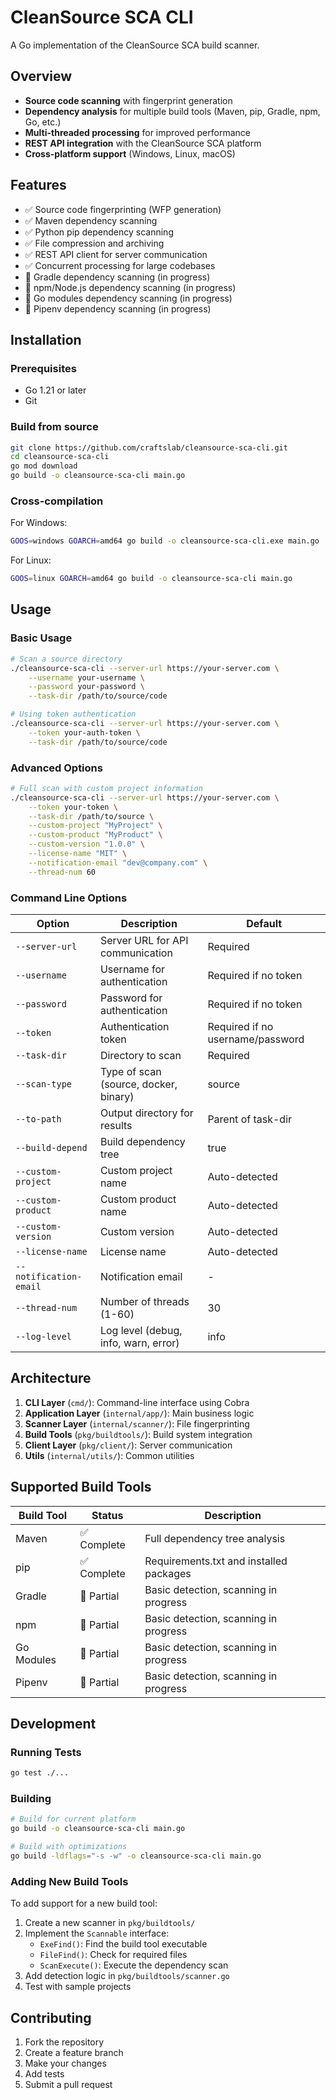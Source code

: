# CleanSource SCA CLI

A Go implementation of the CleanSource SCA build scanner.

## Overview

- **Source code scanning** with fingerprint generation
- **Dependency analysis** for multiple build tools (Maven, pip, Gradle, npm, Go, etc.)
- **Multi-threaded processing** for improved performance
- **REST API integration** with the CleanSource SCA platform
- **Cross-platform support** (Windows, Linux, macOS)

## Features

- ✅ Source code fingerprinting (WFP generation)
- ✅ Maven dependency scanning
- ✅ Python pip dependency scanning
- ✅ File compression and archiving
- ✅ REST API client for server communication
- ✅ Concurrent processing for large codebases
- 🚧 Gradle dependency scanning (in progress)
- 🚧 npm/Node.js dependency scanning (in progress)
- 🚧 Go modules dependency scanning (in progress)
- 🚧 Pipenv dependency scanning (in progress)

## Installation

### Prerequisites

- Go 1.21 or later
- Git

### Build from source

```bash
git clone https://github.com/craftslab/cleansource-sca-cli.git
cd cleansource-sca-cli
go mod download
go build -o cleansource-sca-cli main.go
```

### Cross-compilation

For Windows:
```bash
GOOS=windows GOARCH=amd64 go build -o cleansource-sca-cli.exe main.go
```

For Linux:
```bash
GOOS=linux GOARCH=amd64 go build -o cleansource-sca-cli main.go
```

## Usage

### Basic Usage

```bash
# Scan a source directory
./cleansource-sca-cli --server-url https://your-server.com \
    --username your-username \
    --password your-password \
    --task-dir /path/to/source/code

# Using token authentication
./cleansource-sca-cli --server-url https://your-server.com \
    --token your-auth-token \
    --task-dir /path/to/source/code
```

### Advanced Options

```bash
# Full scan with custom project information
./cleansource-sca-cli --server-url https://your-server.com \
    --token your-token \
    --task-dir /path/to/source \
    --custom-project "MyProject" \
    --custom-product "MyProduct" \
    --custom-version "1.0.0" \
    --license-name "MIT" \
    --notification-email "dev@company.com" \
    --thread-num 60
```

### Command Line Options

| Option | Description | Default |
|--------|-------------|---------|
| `--server-url` | Server URL for API communication | Required |
| `--username` | Username for authentication | Required if no token |
| `--password` | Password for authentication | Required if no token |
| `--token` | Authentication token | Required if no username/password |
| `--task-dir` | Directory to scan | Required |
| `--scan-type` | Type of scan (source, docker, binary) | source |
| `--to-path` | Output directory for results | Parent of task-dir |
| `--build-depend` | Build dependency tree | true |
| `--custom-project` | Custom project name | Auto-detected |
| `--custom-product` | Custom product name | Auto-detected |
| `--custom-version` | Custom version | Auto-detected |
| `--license-name` | License name | Auto-detected |
| `--notification-email` | Notification email | - |
| `--thread-num` | Number of threads (1-60) | 30 |
| `--log-level` | Log level (debug, info, warn, error) | info |

## Architecture

1. **CLI Layer** (`cmd/`): Command-line interface using Cobra
2. **Application Layer** (`internal/app/`): Main business logic
3. **Scanner Layer** (`internal/scanner/`): File fingerprinting
4. **Build Tools** (`pkg/buildtools/`): Build system integration
5. **Client Layer** (`pkg/client/`): Server communication
6. **Utils** (`internal/utils/`): Common utilities

## Supported Build Tools

| Build Tool | Status | Description |
|------------|--------|-------------|
| Maven | ✅ Complete | Full dependency tree analysis |
| pip | ✅ Complete | Requirements.txt and installed packages |
| Gradle | 🚧 Partial | Basic detection, scanning in progress |
| npm | 🚧 Partial | Basic detection, scanning in progress |
| Go Modules | 🚧 Partial | Basic detection, scanning in progress |
| Pipenv | 🚧 Partial | Basic detection, scanning in progress |

## Development

### Running Tests

```bash
go test ./...
```

### Building

```bash
# Build for current platform
go build -o cleansource-sca-cli main.go

# Build with optimizations
go build -ldflags="-s -w" -o cleansource-sca-cli main.go
```

### Adding New Build Tools

To add support for a new build tool:

1. Create a new scanner in `pkg/buildtools/`
2. Implement the `Scannable` interface:
   - `ExeFind()`: Find the build tool executable
   - `FileFind()`: Check for required files
   - `ScanExecute()`: Execute the dependency scan
3. Add detection logic in `pkg/buildtools/scanner.go`
4. Test with sample projects

## Contributing

1. Fork the repository
2. Create a feature branch
3. Make your changes
4. Add tests
5. Submit a pull request

